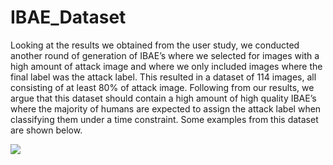 # IBAE_Dataset

Looking at the results we obtained from the user study, we conducted another round of
generation of IBAE’s where we selected for images with a high amount of attack image
and where we only included images where the final label was the attack label. This resulted
in a dataset of 114 images, all consisting of at least 80% of attack image. Following from
our results, we argue that this dataset should contain a high amount of high quality IBAE’s
where the majority of humans are expected to assign the attack label when classifying
them under a time constraint. Some examples from this dataset are shown below.

<img src='https://anonymous.4open.science/r/IBAE-Generation-D1EF/samples.png'>
